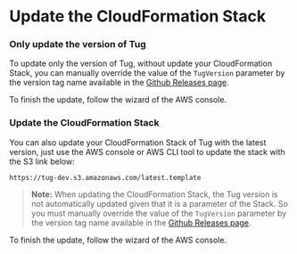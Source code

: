 Update the CloudFormation Stack
===============================

### Only update the version of Tug

To update only the version of Tug, without update your CloudFormation Stack,
you can manually override the value of the `TugVersion` parameter by the version
tag name available in the [Github Releases page](https://github.com/fxpio/tug/releases).

To finish the update, follow the wizard of the AWS console.

### Update the CloudFormation Stack

You can also update your CloudFormation Stack of Tug with the latest version, just use the AWS console
or AWS CLI tool to update the stack with the S3 link below:

```
https://tug-dev.s3.amazonaws.com/latest.template
```

> **Note:**
> When updating the CloudFormation Stack, the Tug version is not automatically
> updated given that it is a parameter of the Stack. So you must manually override
> the value of the `TugVersion` parameter by the version tag name available in the
> [Github Releases page](https://github.com/fxpio/tug/releases).

To finish the update, follow the wizard of the AWS console.
